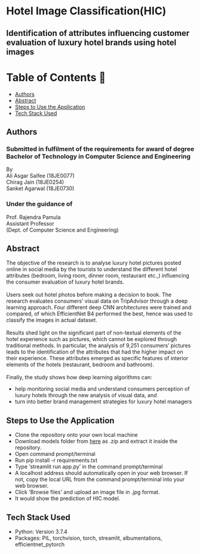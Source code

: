 # Hotel Image Classification(HIC)

## Identification of attributes influencing customer evaluation of luxury hotel brands using hotel images 
Table of Contents :bookmark_tabs:
=================
- [Authors](#authors)
- [Abstract](#abstract)
- [Steps to Use the Application](#steps-to-use-the-application)
- [Tech Stack Used](#tech-stack-used)

## Authors
###  Submitted in fulfilment of the requirements for award of degree Bachelor of Technology in Computer Science and Engineering

<tr>
  <td>By</td>
  <br/>
  <td>Ali Asgar Saifee (18JE0077)</td>
  <br/>
  <td>Chirag Jain (18JE0254)</td>
  <br/>
  <td>Sanket Agarwal (18JE0730)</td>
  <br/>
</tr>

### Under the guidance of

<tr>
  <td>Prof. Rajendra Pamula</td>
  <br/>
  <td>Assistant Professor</td>
  <br/>
  <td>(Dept. of Computer Science and Engineering)</td>
 </tr>


## Abstract

The objective of the research is to analyse luxury hotel pictures posted online in social
media by the tourists to understand the different hotel attributes (bedroom, living
room, dinner room, restaurant etc.,) influencing the consumer evaluation of luxury hotel
brands.
<br/>
<br/>
Users seek out hotel photos before making a decision to book. The research evaluates
consumers’ visual data on TripAdvisor through a deep learning approach. Four different
deep CNN architectures were trained and compared, of which EfficientNet B4
performed the best, hence was used to classify the images in actual dataset.
<br/>
<br/>
Results shed light on the significant part of non-textual elements of the hotel
experience such as pictures, which cannot be explored through traditional methods. In
particular, the analysis of 9,251 consumers’ pictures leads to the identification of the
attributes that had the higher impact on their experience. These attributes emerged as
specific features of interior elements of the hotels (restaurant, bedroom and bathroom).
<br/>
<br/>
Finally, the study shows how deep learning algorithms can:
- help monitoring social media and understand consumers perception of luxury
hotels through the new analysis of visual data, and
- turn into better brand management strategies for luxury hotel managers

## Steps to Use the Application

- Clone the repository onto your own local machine
- Download models folder from [here](https://drive.google.com/drive/folders/16gc0LcNiMgtSSS2wLwtc1qFLHwkEur9z?usp=sharing) as .zip and extract it inside the repository. 
- Open command prompt/terminal
- Run pip install -r requirements.txt
- Type ‘streamlit run app.py’ in the command prompt/terminal
- A localhost address should automatically open in your web browser. If not, copy the local URL from the command prompt/terminal into your web browser.
- Click 'Browse files' and upload an image file in .jpg format.
- It would show the prediction of HIC model.

## Tech Stack Used
- Python: Version 3.7.4
- Packages: PIL, torchvision, torch, streamlit, albumentations, efficientnet_pytorch
